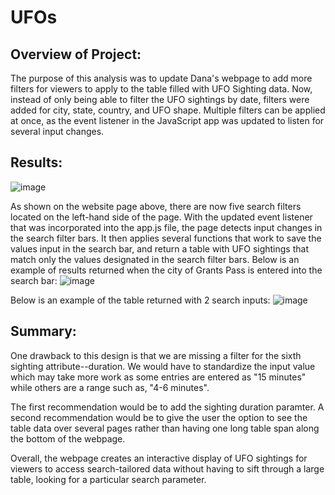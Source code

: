 # UFOs

## Overview of Project: 

The purpose of this analysis was to update Dana's webpage to add more filters for viewers to apply to the table filled with UFO Sighting data. 
Now, instead of only being able to filter the UFO sightings by date, filters were added for city, state, country, and UFO shape. 
Multiple filters can be applied at once, as the event listener in the JavaScript app was updated to listen for several input changes. 


## Results: 

![image](https://user-images.githubusercontent.com/90593897/144950539-4410971c-3684-408f-abc2-e51cff00f354.png)

As shown on the website page above, there are now five search filters located on the left-hand side of the page. 
With the updated event listener that was incorporated into the app.js file, the page detects input changes in the search filter bars. 
It then applies several functions that work to save the values input in the search bar, and return a table with UFO sightings that match only the values 
designated in the search filter bars. Below is an example of results returned when the city of Grants Pass is entered into the search bar:
![image](https://user-images.githubusercontent.com/90593897/144950933-e783e0b5-fd84-461c-8d59-8a7c61eafac1.png)

Below is an example of the table returned with 2 search inputs:
![image](https://user-images.githubusercontent.com/90593897/144951065-34d3caaa-d98e-4dfb-b2e3-d83e6e61f5ba.png)


## Summary: 

One drawback to this design is that we are missing a filter for the sixth sighting attribute--duration. We would have to standardize the input value which may take more work as some entries are entered as "15 minutes" while others are a range such as, "4-6 minutes". 

The first recommendation would be to add the sighting duration paramter. A second recommendation would be to give the user the option to see the table data over several pages rather than having one long table span along the bottom of the webpage. 

Overall, the webpage creates an interactive display of UFO sightings for viewers to access search-tailored data without having to sift through a large table, looking for a particular search parameter. 
